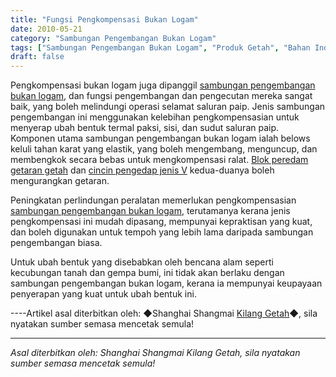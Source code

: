```yaml
---
title: "Fungsi Pengkompensasi Bukan Logam"
date: 2010-05-21
category: "Sambungan Pengembangan Bukan Logam"
tags: ["Sambungan Pengembangan Bukan Logam", "Produk Getah", "Bahan Industri"]
draft: false
---
```


Pengkompensasi bukan logam juga dipanggil [sambungan pengembangan bukan logam](http://www.smpolymer.com/feijinshupengzhangjie/), dan fungsi pengembangan dan pengecutan mereka sangat baik, yang boleh melindungi operasi selamat saluran paip. Jenis sambungan pengembangan ini menggunakan kelebihan pengkompensasian untuk menyerap ubah bentuk termal paksi, sisi, dan sudut saluran paip. Komponen utama sambungan pengembangan bukan logam ialah belows keluli tahan karat yang elastik, yang boleh mengembang, menguncup, dan membengkok secara bebas untuk mengkompensasi ralat. [Blok peredam getaran getah](http://www.smpolymer.com/) dan [cincin pengedap jenis V](http://www.smpolymer.com/) kedua-duanya boleh mengurangkan getaran.

Peningkatan perlindungan peralatan memerlukan pengkompensasian [sambungan pengembangan bukan logam](http://www.smpolymer.com/feijinshupengzhangjie/), terutamanya kerana jenis pengkompensasi ini mudah dipasang, mempunyai kepraktisan yang kuat, dan boleh digunakan untuk tempoh yang lebih lama daripada sambungan pengembangan biasa.

Untuk ubah bentuk yang disebabkan oleh bencana alam seperti kecubungan tanah dan gempa bumi, ini tidak akan berlaku dengan sambungan pengembangan bukan logam, kerana ia mempunyai keupayaan penyerapan yang kuat untuk ubah bentuk ini.

----Artikel asal diterbitkan oleh: ◆Shanghai Shangmai [Kilang Getah](http://www.smpolymer.com/)◆, sila nyatakan sumber semasa mencetak semula!

---

*Asal diterbitkan oleh: Shanghai Shangmai Kilang Getah, sila nyatakan sumber semasa mencetak semula!*